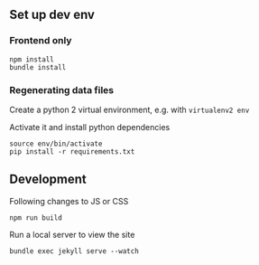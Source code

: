 
Set up dev env
--------------

### Frontend only

```
npm install
bundle install
```

### Regenerating data files

Create a python 2 virtual environment, e.g. with `virtualenv2 env`

Activate it and install python dependencies

```
source env/bin/activate
pip install -r requirements.txt
```

Development
-----------

Following changes to JS or CSS

```
npm run build
```

Run a local server to view the site

```
bundle exec jekyll serve --watch
```
